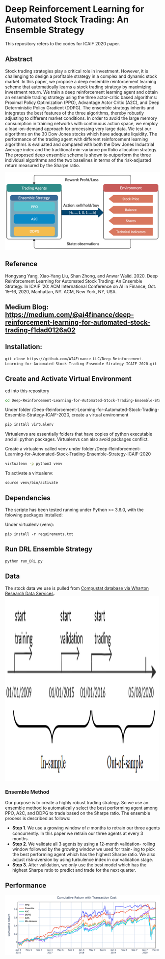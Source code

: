 # Deep Reinforcement Learning for Automated Stock Trading: An Ensemble Strategy
This repository refers to the codes for ICAIF 2020 paper.


## Abstract
Stock trading strategies play a critical role in investment. However, it is challenging to design a profitable strategy in a complex and dynamic stock market. In this paper, we propose a deep ensemble reinforcement learning scheme that automatically learns a stock trading strategy by maximizing investment return. We train a deep reinforcement learning agent and obtain an ensemble trading strategy using the three actor-critic based algorithms: Proximal Policy Optimization (PPO), Advantage Actor Critic (A2C), and Deep Deterministic Policy Gradient (DDPG). The ensemble strategy inherits and integrates the best features of the three algorithms, thereby robustly adjusting to different market conditions. In order to avoid the large memory consumption in training networks with continuous action space, we employ a load-on-demand approach for processing very large data. We test our algorithms on the 30 Dow Jones stocks which have adequate liquidity. The performance of the trading agent with different reinforcement learning algorithms is evaluated and compared with both the Dow Jones Industrial Average index and the traditional min-variance portfolio allocation strategy. The proposed deep ensemble scheme is shown to outperform the three individual algorithms and the two baselines in terms of the risk-adjusted return measured by the Sharpe ratio.

<img src=figs/stock_trading.png width="1000">

## Reference
Hongyang Yang, Xiao-Yang Liu, Shan Zhong, and Anwar Walid. 2020. Deep Reinforcement Learning for Automated Stock Trading: An Ensemble Strategy. In ICAIF ’20: ACM International Conference on AI in Finance, Oct. 15–16, 2020, Manhattan, NY. ACM, New York, NY, USA.

## Medium Blog: https://medium.com/@ai4finance/deep-reinforcement-learning-for-automated-stock-trading-f1dad0126a02

## Installation:
```shell
git clone https://github.com/AI4Finance-LLC/Deep-Reinforcement-Learning-for-Automated-Stock-Trading-Ensemble-Strategy-ICAIF-2020.git
```

## Create and Activate Virtual Environment
cd into this repository
```bash
cd Deep-Reinforcement-Learning-for-Automated-Stock-Trading-Ensemble-Strategy-ICAIF-2020
```
Under folder /Deep-Reinforcement-Learning-for-Automated-Stock-Trading-Ensemble-Strategy-ICAIF-2020, create a virtual environment
```bash
pip install virtualenv
```
Virtualenvs are essentially folders that have copies of python executable and all python packages. Virtualenvs can also avoid packages conflict.

Create a virtualenv called venv under folder /Deep-Reinforcement-Learning-for-Automated-Stock-Trading-Ensemble-Strategy-ICAIF-2020
```bash
virtualenv -p python3 venv
```
To activate a virtualenv:
```
source venv/bin/activate
```
    
## Dependencies

The scripte has been tested running under Python >= 3.6.0, with the folowing packages installed:

Under virtualenv (venv):
```shell
pip install -r requirements.txt
```

## Run DRL Ensemble Strategy
```shell
python run_DRL.py
```

## Data
The stock data we use is pulled from [Compustat database via Wharton Research Data Services](https://wrds-web.wharton.upenn.edu/wrds/ds/compd/fundq).
<img src=figs/data.PNG width="500" height="600">

### Ensemble Method
Our purpose is to create a highly robust trading strategy. So we use an ensemble method to automatically select the best performing agent among PPO, A2C, and DDPG to trade based on the Sharpe ratio. The ensemble process is described as follows:
* __Step 1__. We use a growing window of 𝑛 months to retrain our three agents concurrently. In this paper we retrain our three agents at every 3 months.
* __Step 2__. We validate all 3 agents by using a 12-month validation- rolling window followed by the growing window we used for train- ing to pick the best performing agent which has the highest Sharpe ratio. We also adjust risk-aversion by using turbulence index in our validation stage.
* __Step 3__. After validation, we only use the best model which has the highest Sharpe ratio to predict and trade for the next quarter.

## Performance
<img src=figs/performance.png>
